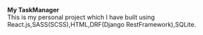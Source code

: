 <b>My TaskManager</b></br>
This is my personal project which I have built using React.js,SASS(SCSS),HTML,DRF(Django RestFramework),SQLite.
